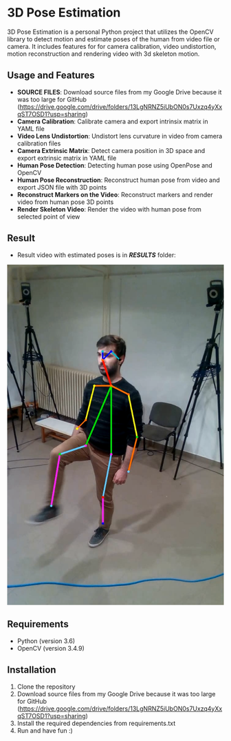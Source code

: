 # 3D Pose Estimation

3D Pose Estimation is a personal Python project that utilizes the OpenCV library to detect motion and estimate poses of the human from video file or camera. 
It includes features for for camera calibration, video undistortion, motion reconstruction and rendering video with 3d skeleton motion.

## Usage and Features

- **SOURCE FILES**: Download source files from my Google Drive because it was too large for GitHub (https://drive.google.com/drive/folders/13LgNRNZ5iUbON0s7Uxzq4yXxqST7OSD1?usp=sharing)
- **Camera Calibration**: Calibrate camera and export intrinsix matrix in YAML file
- **Video Lens Undistortion**: Undistort lens curvature in video from camera calibration files
- **Camera Extrinsic Matrix**: Detect camera position in 3D space and export extrinsic matrix in YAML file
- **Human Pose Detection**: Detecting human pose using OpenPose and OpenCV
- **Human Pose Reconstruction**: Reconstruct human pose from video and export JSON file with 3D points
- **Reconstruct Markers on the Video**: Reconstruct markers and render video from human pose 3D points
- **Render Skeleton Video**: Render the video with human pose from selected point of view


## Result

- Result video with estimated poses is in **_RESULTS_** folder:

![Result video](https://raw.githubusercontent.com/urossm/3D-Pose-Estimation/main/RESULTS/thumbnail.png)

## Requirements

- Python (version 3.6)
- OpenCV (version 3.4.9)

## Installation

1. Clone the repository
2. Download source files from my Google Drive because it was too large for GitHub (https://drive.google.com/drive/folders/13LgNRNZ5iUbON0s7Uxzq4yXxqST7OSD1?usp=sharing)
3. Install the required dependencies from requirements.txt
4. Run and have fun :)



